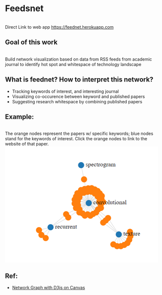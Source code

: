 # Feedsnet
<br> Direct Link to web app https://feednet.herokuapp.com
## Goal of this work
<br> Build network visualization based on data from RSS feeds from academic journal to identify hot spot and whitespace of technology landscape
## What is feednet? How to interpret this network?
* Tracking keywords of interest, and interesting journal
* Visualizing co-occurence between keyword and published papers
* Suggesting research whitespace by combining published papers

## Example:
<br>The orange nodes represent the papers w/ specific keywords; blue nodes stand for the keywords of interest.
Click the orange nodes to link to the website of that paper.
<br> ![](/example.png)

## Ref:
* [Network Graph with D3js on Canvas](https://towardsdatascience.com/network-graph-with-d3js-on-canvas-b90f275dfaa6)
